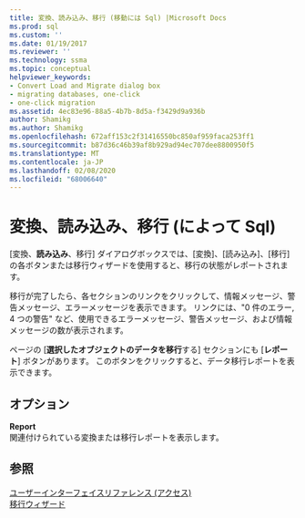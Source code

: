 ```yaml
---
title: 変換、読み込み、移行 (移動には Sql) |Microsoft Docs
ms.prod: sql
ms.custom: ''
ms.date: 01/19/2017
ms.reviewer: ''
ms.technology: ssma
ms.topic: conceptual
helpviewer_keywords:
- Convert Load and Migrate dialog box
- migrating databases, one-click
- one-click migration
ms.assetid: 4ec83e96-88a5-4b7b-8d5a-f3429d9a936b
author: Shamikg
ms.author: Shamikg
ms.openlocfilehash: 672aff153c2f31416550bc850af959faca253ff1
ms.sourcegitcommit: b87d36c46b39af8b929ad94ec707dee8800950f5
ms.translationtype: MT
ms.contentlocale: ja-JP
ms.lasthandoff: 02/08/2020
ms.locfileid: "68006640"
---
```

# <a name="convert-load-and-migrate-accesstosql"></a>変換、読み込み、移行 (によって Sql)
[変換、**読み込み**、移行] ダイアログボックスでは、[変換]、[読み込み]、[移行] の各ボタンまたは移行ウィザードを使用すると、移行の状態がレポートされます。  
  
移行が完了したら、各セクションのリンクをクリックして、情報メッセージ、警告メッセージ、エラーメッセージを表示できます。 リンクには、"0 件のエラー, 4 つの警告" など、使用できるエラーメッセージ、警告メッセージ、および情報メッセージの数が表示されます。  
  
ページの [**選択したオブジェクトのデータを移行**する] セクションにも [**レポート**] ボタンがあります。 このボタンをクリックすると、データ移行レポートを表示できます。  
  
## <a name="options"></a>オプション  
**Report**  
関連付けられている変換または移行レポートを表示します。  
  
## <a name="see-also"></a>参照  
[ユーザーインターフェイスリファレンス (アクセス)](https://msdn.microsoft.com/af24c303-4a41-449b-9c86-d6558a97e839)  
[移行ウィザード](migration-wizard-accesstosql.md)  
  
